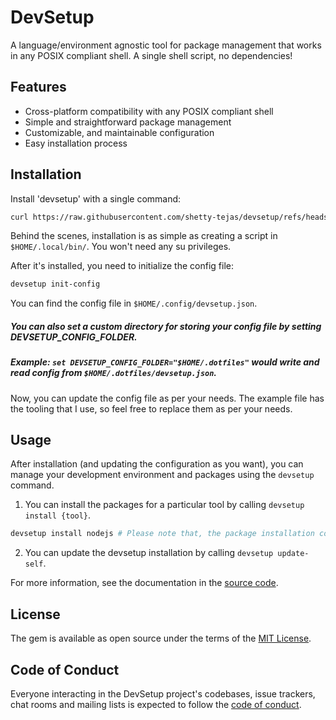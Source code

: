 # DevSetup

A language/environment agnostic tool for package management that works in any POSIX compliant shell. A single shell script, no dependencies!

## Features

- Cross-platform compatibility with any POSIX compliant shell
- Simple and straightforward package management
- Customizable, and maintainable configuration
- Easy installation process

## Installation

Install 'devsetup' with a single command:

```sh
curl https://raw.githubusercontent.com/shetty-tejas/devsetup/refs/heads/master/install.sh | sh
```

Behind the scenes, installation is as simple as creating a script in `$HOME/.local/bin/`. You won't need any su privileges.

After it's installed, you need to initialize the config file:

```sh
devsetup init-config
```

You can find the config file in `$HOME/.config/devsetup.json`.
##### You can also set a custom directory for storing your config file by setting DEVSETUP_CONFIG_FOLDER.
##### Example: `set DEVSETUP_CONFIG_FOLDER="$HOME/.dotfiles"` would write and read config from `$HOME/.dotfiles/devsetup.json`.

Now, you can update the config file as per your needs. The example file has the tooling that I use, so feel free to replace them as per your needs.

## Usage

After installation (and updating the configuration as you want), you can manage your development environment and packages using the `devsetup` command.

1. You can install the packages for a particular tool by calling `devsetup install {tool}`.

```sh
devsetup install nodejs # Please note that, the package installation command should be configured in 'commands.nodejs.install', and tools should be configured under 'tools.nodejs' as an array.
```

2. You can update the devsetup installation by calling `devsetup update-self`.

For more information, see the documentation in the [source code](https://github.com/shetty-tejas/devsetup).

## License

The gem is available as open source under the terms of the [MIT License](https://opensource.org/licenses/MIT).

## Code of Conduct

Everyone interacting in the DevSetup project's codebases, issue trackers, chat rooms and mailing lists is expected to follow the [code of conduct](https://github.com/shetty-tejas/devsetup/blob/main/CODE_OF_CONDUCT.md).

